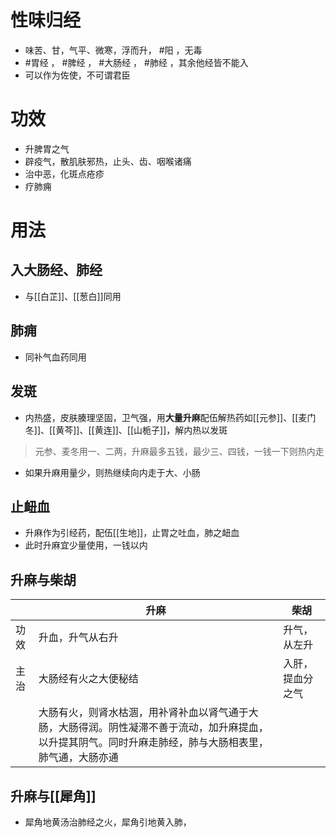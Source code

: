 # 性味归经
- 味苦、甘，气平、微寒，浮而升， #阳 ，无毒
-  #胃经 ， #脾经 ， #大肠经 ， #肺经 ，其余他经皆不能入
-  可以作为佐使，不可谓君臣
# 功效
- 升脾胃之气
- 辟疫气，散肌肤邪热，止头、齿、咽喉诸痛
- 治中恶，化斑点疮疹
- 疗肺痈
# 用法
## 入大肠经、肺经
- 与[[白芷]]、[[葱白]]同用
## 肺痈
- 同补气血药同用
## 发斑
- 内热盛，皮肤腠理坚固，卫气强，用**大量升麻**配伍解热药如[[元参]]、[[麦门冬]]、[[黄芩]]、[[黄连]]、[[山栀子]]，解内热以发斑
>元参、麦冬用一、二两，升麻最多五钱，最少三、四钱，一钱一下则热内走
- 如果升麻用量少，则热继续向内走于大、小肠
## 止衄血
- 升麻作为引经药，配伍[[生地]]，止胃之吐血，肺之衄血
- 此时升麻宜少量使用，一钱以内
## 升麻与柴胡
|      | 升麻                                                                                                                                                     | 柴胡             |
| ---- | -------------------------------------------------------------------------------------------------------------------------------------------------------- | ---------------- |
| 功效 | 升血，升气从右升                                                                                                                                                     | 升气，从左升             |
| 主治 | 大肠经有火之大便秘结                                                                                                                                     | 入肝，提血分之气 |
|      | 大肠有火，则肾水枯涸，用补肾补血以肾气通于大肠，大肠得润。阴性凝滞不善于流动，加升麻提血，以升提其阴气。同时升麻走肺经，肺与大肠相表里，肺气通，大肠亦通 |                  |
 ## 升麻与[[犀角]]
 - 犀角地黄汤治肺经之火，犀角引地黄入肺， 
